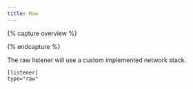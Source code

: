 ```yaml
---
title: Raw
---
```


{% capture overview %}

{% endcapture %}

The raw listener will use a custom implemented network stack.

```
[listener]
type="raw"
``` 
